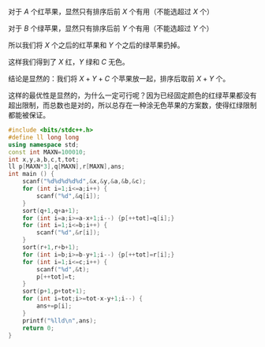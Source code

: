 对于 $A$ 个红苹果，显然只有排序后前 $X$ 个有用（不能选超过 $X$ 个）

对于 $B$ 个绿苹果，显然只有排序后前 $Y$ 个有用（不能选超过 $Y$ 个）

所以我们将 $X$ 个之后的红苹果和 $Y$ 个之后的绿苹果扔掉。

这样我们得到了 $X$ 红，$Y$ 绿和 $C$ 无色。

结论是显然的：我们将 $X+Y+C$ 个苹果放一起，排序后取前 $X+Y$ 个。

这样的最优性是显然的，为什么一定可行呢？因为已经固定颜色的红绿苹果都没有超出限制，而总数也是对的，所以总存在一种涂无色苹果的方案数，使得红绿限制都能被保证。

```cpp
#include <bits/stdc++.h>
#define ll long long
using namespace std;
const int MAXN=100010;
int x,y,a,b,c,t,tot;
ll p[MAXN*3],q[MAXN],r[MAXN],ans;
int main () {
	scanf("%d%d%d%d%d",&x,&y,&a,&b,&c);
	for (int i=1;i<=a;i++) {
		scanf("%d",&q[i]);
	}
	sort(q+1,q+a+1);
	for (int i=a;i>=a-x+1;i--) {p[++tot]=q[i];}
	for (int i=1;i<=b;i++) {
		scanf("%d",&r[i]);
	}
	sort(r+1,r+b+1);
	for (int i=b;i>=b-y+1;i--) {p[++tot]=r[i];} 
	for (int i=1;i<=c;i++) {
		scanf("%d",&t);
		p[++tot]=t;
	}
	sort(p+1,p+tot+1);
	for (int i=tot;i>=tot-x-y+1;i--) {
		ans+=p[i];
	}
	printf("%lld\n",ans);
	return 0;
}
```
